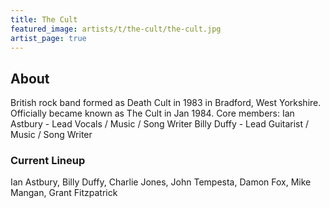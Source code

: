 ```yaml
---
title: The Cult
featured_image: artists/t/the-cult/the-cult.jpg
artist_page: true
---
```

## About

British rock band formed as Death Cult in 1983 in Bradford, West Yorkshire. Officially became known as The Cult in Jan 1984.
Core members:
Ian Astbury - Lead Vocals /  Music / Song Writer
Billy Duffy - Lead Guitarist / Music / Song Writer

### Current Lineup

Ian Astbury, Billy Duffy, Charlie Jones, John Tempesta, Damon Fox, Mike Mangan, Grant Fitzpatrick

